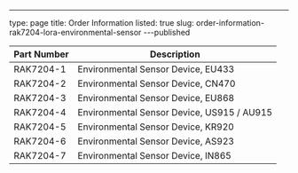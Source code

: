 ---
type: page
title: Order Information
listed: true
slug: order-information-rak7204-lora-environmental-sensor
---published

| **Part Number** | **Description** | 
| ---- | ---- | 
| RAK7204-1 | Environmental Sensor Device, EU433 | 
| RAK7204-2 | Environmental Sensor Device, CN470 | 
| RAK7204-3 | Environmental Sensor Device, EU868 | 
| RAK7204-4 | Environmental Sensor Device, US915 / AU915 | 
| RAK7204-5 | Environmental Sensor Device, KR920 | 
| RAK7204-6 | Environmental Sensor Device, AS923 | 
| RAK7204-7 | Environmental Sensor Device, IN865 | 


